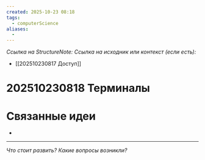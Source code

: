```yaml
---
created: 2025-10-23 08:18
tags:
  - computerScience
aliases:
  -
---
```

*Ссылка на StructureNote:*
*Ссылка на исходник или контекст (если есть):*
- [[202510230817 Доступ]]

# 202510230818 Терминалы



# Связанные идеи

- 

---

*Что стоит развить? Какие вопросы возникли?*
